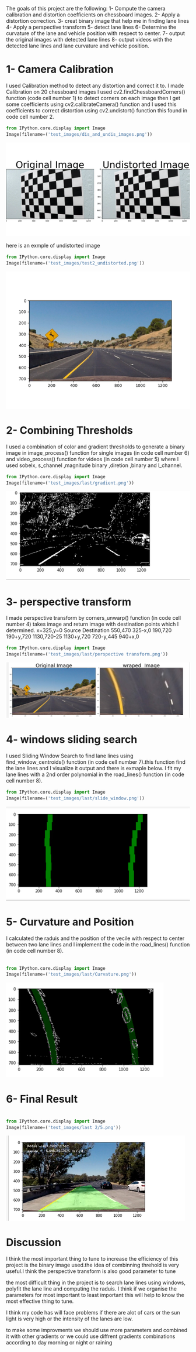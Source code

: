
The goals of this project are the following:
1- Compute the camera calibration and distortion coefficients on  chessboard images.
2- Apply a distortion correction.
3- creat binary image that help me in finding lane lines
4- Apply a perspective transform 
5- detect lane lines
6- Determine the curvature of the lane and vehicle position with respect to center.
7- output the original images with detected lane lines
8- output videos with the detected lane lines and  lane curvature and vehicle position.

# 1- Camera Calibration

I used Calibration method to detect any distortion and correct it to. I made Calibration on 20 chessboard images I used cv2.findChessboardCorners() function (code cell number 1) to detect corners on each image then I get some coefficients  using cv2.calibrateCamera() function and I used this coefficients to correct distortion using cv2.undistort() function this found in code cell number 2.


```python
from IPython.core.display import Image
Image(filename=('test_images/dis_and_undis_images.png'))
```




![png](output_3_0.png)



here is an exmple of undistorted image 



```python
from IPython.core.display import Image
Image(filename=('test_images/test2_undistorted.png'))
```




![png](output_5_0.png)



# 2- Combining Thresholds


I used a combination of color and gradient thresholds to generate a binary image in image_process() function for single images (in code cell number 6) and video_process() function for videos (in code cell number 5)   where I used  sobelx, s_channel ,magnitude binary ,diretion ,binary and l_channel.


```python
from IPython.core.display import Image
Image(filename=('test_images/last/gradient.png'))
```




![png](output_8_0.png)



# 3- perspective transform

I made perspective transform by corners_unwarp() function (in code cell number 4) takes image and return image with destination points which I determined.
x=325,y=0
Source       Destination
550,470      325-x,0
190,720      190+y,720
1130,720-25  1130+y,720
720-y,445    940+x,0


```python
from IPython.core.display import Image
Image(filename=('test_images/last/perspective transform.png'))
```




![png](output_11_0.png)



# 4- windows sliding search

I used Sliding Window Search to find lane lines using find_window_centroids() function (in code cell number 7).this function find the lane lines and I visualize it output and there is exmaple below. I fit my lane lines with a 2nd order polynomial in the road_lines() function (in code cell number 8).


```python
from IPython.core.display import Image
Image(filename=('test_images/last/slide_window.png'))
```




![png](output_14_0.png)



# 5- Curvature and Position

I calculated the raduis and the position of the vecile with respect to center between two lane lines and I implement the code in
the road_lines() function (in code cell number 8).


```python

from IPython.core.display import Image
Image(filename=('test_images/last/Curvature.png'))
```




![png](output_17_0.png)



# 6- Final Result


```python

from IPython.core.display import Image
Image(filename=('test_images/last 2/5.png'))
```




![png](output_19_0.png)



# Discussion

I think the most important thing to tune to increase the efficiency of this project is the binary image used.the idea of combinning threhold is very useful.I think the perspective transform is also good parameter to tune

the most difficult thing in the project is to search lane lines using windows, polyfit the lane line  and computing the raduis.
I think if we organise the parameters for most important to least important this will help to know the most effective thing to 
tune.


I think my code has will face problems if there are alot of cars or the sun light is very high or the intensity of the lanes are 
low. 

to make some improvments we should use more parameters and combined it with other gradients or we could use diffrent gradients 
combinations according to day morning or night or raining
